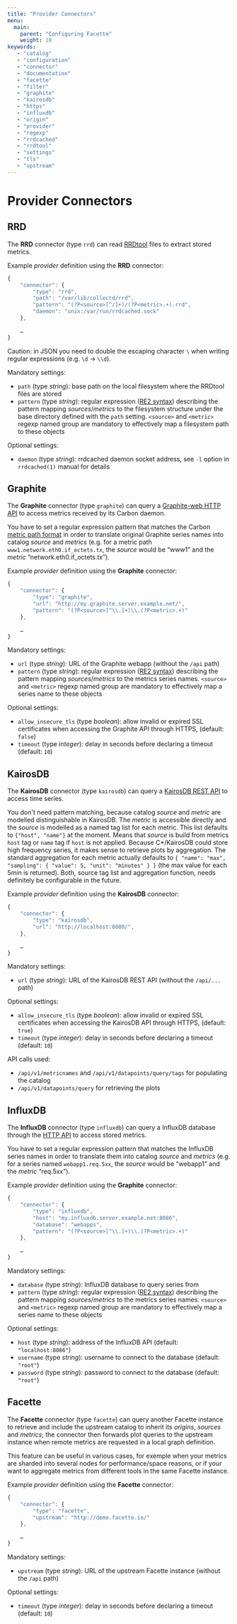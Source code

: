 ```yaml
---
title: "Provider Connectors"
menu:
  main:
    parent: "Configuring Facette"
    weight: 10
keywords:
   - "catalog"
   - "configuration"
   - "connector"
   - "documentation"
   - "facette"
   - "filter"
   - "graphite"
   - "kairosdb"
   - "https"
   - "influxdb"
   - "origin"
   - "provider"
   - "regexp"
   - "rrdcached"
   - "rrdtool"
   - "settings"
   - "tls"
   - "upstream"
---
```


# Provider Connectors

## RRD

The **RRD** connector (type `rrd`) can read [RRDtool][0] files to extract stored metrics.

Example *provider* definition using the **RRD** connector:

```javascript
{
    "connector": {
        "type": "rrd",
        "path": "/var/lib/collectd/rrd",
        "pattern": "(?P<source>[^/]+)/(?P<metric>.+).rrd",
        "daemon": "unix:/var/run/rrdcached.sock"
    },

    …
}
```

<span class="fa fa-warning"></span> Caution: in JSON you need to double the escaping character `\` when writing regular
expressions (e.g. `\d`&nbsp;→&nbsp;`\\d`).

Mandatory settings:

 * `path` (type _string_): base path on the local filesystem where the RRDtool files are stored
 * `pattern` (type _string_): regular expression ([RE2 syntax][1]) describing the pattern mapping *sources*/*metrics*
    to the filesystem structure under the base directory defined with the `path` setting.
    `<source>` and `<metric>` regexp named group are mandatory to effectively map a filesystem path to these objects

Optional settings:

 * `daemon` (type _string_): rrdcached daemon socket address, see `-l` option in `rrdcached(1)` manual for details

## Graphite

The **Graphite** connector (type `graphite`) can query a [Graphite-web HTTP API][2] to access metrics received by its
Carbon daemon.

You have to set a regular expression pattern that matches the Carbon [metric path format][3] in order to translate
original Graphite series names into catalog *source* and *metrics* (e.g. for a metric path
`www1.network.eth0.if_octets.tx`, the *source* would be “www1” and the *metric* “network.eth0.if_octets.tx”).

Example *provider* definition using the **Graphite** connector:

```javascript
{
    "connector": {
        "type": "graphite",
        "url": "http://my.graphite.server.example.net/",
        "pattern": "(?P<source>[^\\.]+)\\.(?P<metric>.+)"
    },

    …
}
```

Mandatory settings:

 * `url` (type _string_): URL of the Graphite webapp (without the `/api` path)
 * `pattern` (type _string_): regular expression ([RE2 syntax][1]) describing the pattern mapping *sources*/*metrics*
    to the metrics series names.
    `<source>` and `<metric>` regexp named group are mandatory to effectively map a series name to these objects

Optional settings:

 * `allow_insecure_tls` (type _boolean_): allow invalid or expired SSL certificates when accessing the Graphite API
 through HTTPS, (default: `false`)
 * `timeout` (type _integer_): delay in seconds before declaring a timeout (default: `10`)

## KairosDB

The **KairosDB** connector (type `kairosdb`) can query a [KairosDB REST API][5] to access time series.

You don't need pattern matching, because catalog *source* and *metric* are modelled distinguishable in KairosDB.
The *metric* is accessible directly and the *source* is modelled as a named tag list for each metric. This list defaults to `{"host", "name"}` at the moment. Means that *source* is build from metrics `host` tag or `name` tag if `host` is not applied. Because C*/KairosDB could store high frequency series, it makes sense to retrieve plots by aggregation. The standard aggregation for each metric actually defaults to `{ "name": "max", "sampling": { "value": 5, "unit": "minutes" } }` (the max value for each 5min is returned). Both, source tag list and aggregation function, needs definitely be configurable in the future.

Example *provider* definition using the **KairosDB** connector:

```javascript
{
    "connector": {
        "type": "kairosdb",
        "url": "http://localhost:8080/",
    },

    …
}
```

Mandatory settings:

 * `url` (type _string_): URL of the KairosDB REST API (without the `/api/...` path)
 
Optional settings:

 * `allow_insecure_tls` (type _boolean_): allow invalid or expired SSL certificates when accessing the KairosDB API
 through HTTPS, (default: `true`)
 * `timeout` (type _integer_): delay in seconds before declaring a timeout (default: `10`)

API calls used:

 * `/api/v1/metricnames` and `/api/v1/datapoints/query/tags` for populating the catalog
 * `/api/v1/datapoints/query` for retrieving the plots

## InfluxDB

The **InfluxDB** connector (type `influxdb`) can query a InfluxDB database through the [HTTP API][4] to access stored
metrics.

You have to set a regular expression pattern that matches the InfluxDB series names in order to translate
them into catalog *source* and *metrics* (e.g. for a series named `webapp1.req.5xx`, the *source* would be “webapp1”
and the *metric* “req.5xx”).

Example *provider* definition using the **Graphite** connector:

```javascript
{
    "connector": {
        "type": "influxdb",
        "host": "my.influxdb.server.example.net:8086",
        "database": "webapps",
        "pattern": "(?P<source>[^\\.]+)\\.(?P<metric>.+)"
    },

    …
}
```

Mandatory settings:

 * `database` (type _string_): InfluxDB database to query series from
 * `pattern` (type _string_): regular expression ([RE2 syntax][1]) describing the pattern mapping *sources*/*metrics*
    to the metrics series names.
    `<source>` and `<metric>` regexp named group are mandatory to effectively map a series name to these objects

Optional settings:

 * `host` (type _string_): address of the InfluxDB API (default: `"localhost:8086"`)
 * `username` (type _string_): username to connect to the database (default: `"root"`)
 * `password` (type _string_): password to connect to the database (default: `"root"`)

## Facette

The **Facette** connector (type `facette`) can query another Facette instance to retrieve and include the upstream
catalog to inherit its *origins*, *sources* and *metrics*; the connector then forwards plot queries to the upstream
instance when remote metrics are requested in a local graph definition.

This feature can be useful in various cases, for exemple when your metrics are sharded into several nodes for
performance/space reasons, or if your want to aggregate metrics from different tools in the same Facette instance.

Example *provider* definition using the **Facette** connector:

```javascript
{
    "connector": {
        "type": "facette",
        "upstream": "http://demo.facette.io/"
    },

    …
}
```

Mandatory settings:

 * `upstream` (type _string_): URL of the upstream Facette instance (without the `/api` path)

Optional settings:

 * `timeout` (type _integer_): delay in seconds before declaring a timeout (default: `10`)


[0]: https://oss.oetiker.ch/rrdtool
[1]: https://code.google.com/p/re2/wiki/Syntax
[2]: https://graphite.readthedocs.org/en/latest/render_api.html
[3]: https://graphite.readthedocs.org/en/latest/feeding-carbon.html#the-plaintext-protocol
[4]: http://influxdb.com/docs/v0.8/api/reading_and_writing_data.html
[5]: http://kairosdb.github.io/kairosdocs/restapi/
